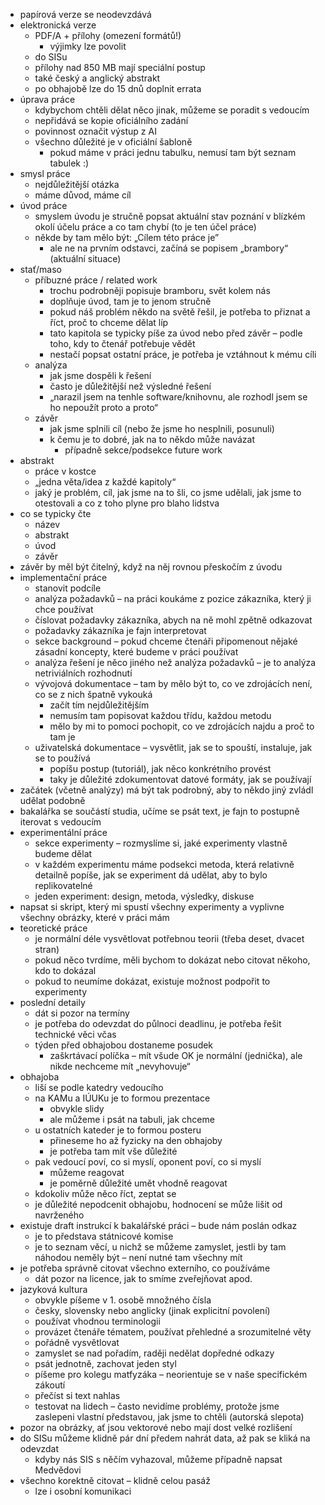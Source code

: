- papírová verze se neodevzdává
- elektronická verze
	- PDF/A + přílohy (omezení formátů!)
		- výjimky lze povolit
	- do SISu
	- přílohy nad 850 MB mají speciální postup
	- také český a anglický abstrakt
	- po obhajobě lze do 15 dnů doplnit errata
- úprava práce
	- kdybychom chtěli dělat něco jinak, můžeme se poradit s vedoucím
	- nepřidává se kopie oficiálního zadání
	- povinnost označit výstup z AI
	- všechno důležité je v oficiální šabloně
		- pokud máme v práci jednu tabulku, nemusí tam být seznam tabulek :)
- smysl práce
	- nejdůležitější otázka
	- máme důvod, máme cíl
- úvod práce
	- smyslem úvodu je stručně popsat aktuální stav poznání v blízkém okolí účelu práce a co tam chybí (to je ten účel práce)
	- někde by tam mělo být: „Cílem této práce je”
		- ale ne na prvním odstavci, začíná se popisem „brambory“ (aktuální situace)
- stať/maso
	- příbuzné práce / related work
		- trochu podrobněji popisuje bramboru, svět kolem nás
		- doplňuje úvod, tam je to jenom stručně
		- pokud náš problém někdo na světě řešil, je potřeba to přiznat a říct, proč to chceme dělat líp
		- tato kapitola se typicky píše za úvod nebo před závěr – podle toho, kdy to čtenář potřebuje vědět
		- nestačí popsat ostatní práce, je potřeba je vztáhnout k mému cíli
	- analýza
		- jak jsme dospěli k řešení
		- často je důležitější než výsledné řešení
		- „narazil jsem na tenhle software/knihovnu, ale rozhodl jsem se ho nepoužít proto a proto“
	- závěr
		- jak jsme splnili cíl (nebo že jsme ho nesplnili, posunuli)
		- k čemu je to dobré, jak na to někdo může navázat
			- případně sekce/podsekce future work
- abstrakt
	- práce v kostce
	- „jedna věta/idea z každé kapitoly“
	- jaký je problém, cíl, jak jsme na to šli, co jsme udělali, jak jsme to otestovali a co z toho plyne pro blaho lidstva
- co se typicky čte
	- název
	- abstrakt
	- úvod
	- závěr
- závěr by měl být čitelný, když na něj rovnou přeskočím z úvodu
- implementační práce
	- stanovit podcíle
	- analýza požadavků – na práci koukáme z pozice zákazníka, který ji chce používat
	- číslovat požadavky zákazníka, abych na ně mohl zpětně odkazovat
	- požadavky zákazníka je fajn interpretovat
	- sekce background – pokud chceme čtenáři připomenout nějaké zásadní koncepty, které budeme v práci používat
	- analýza řešení je něco jiného než analýza požadavků – je to analýza netriviálních rozhodnutí
	- vývojová dokumentace – tam by mělo být to, co ve zdrojácích není, co se z nich špatně vykouká
		- začít tím nejdůležitějším
		- nemusím tam popisovat každou třídu, každou metodu
		- mělo by mi to pomoci pochopit, co ve zdrojácích najdu a proč to tam je
	- uživatelská dokumentace – vysvětlit, jak se to spouští, instaluje, jak se to používá
		- popíšu postup (tutoriál), jak něco konkrétního provést
		- taky je důležité zdokumentovat datové formáty, jak se používají
- začátek (včetně analýzy) má být tak podrobný, aby to někdo jiný zvládl udělat podobně
- bakalářka se součástí studia, učíme se psát text, je fajn to postupně iterovat s vedoucím
- experimentální práce
	- sekce experimenty – rozmyslíme si, jaké experimenty vlastně budeme dělat
	- v každém experimentu máme podsekci metoda, která relativně detailně popíše, jak se experiment dá udělat, aby to bylo replikovatelné
	- jeden experiment: design, metoda, výsledky, diskuse
- napsat si skript, který mi spustí všechny experimenty a vyplivne všechny obrázky, které v práci mám
- teoretické práce
	- je normální déle vysvětlovat potřebnou teorii (třeba deset, dvacet stran)
	- pokud něco tvrdíme, měli bychom to dokázat nebo citovat někoho, kdo to dokázal
	- pokud to neumíme dokázat, existuje možnost podpořit to experimenty
- poslední detaily
	- dát si pozor na termíny
	- je potřeba do odevzdat do půlnoci deadlinu, je potřeba řešit technické věci včas
	- týden před obhajobou dostaneme posudek
		- zaškrtávací políčka – mít všude OK je normální (jednička), ale nikde nechceme mít „nevyhovuje“
- obhajoba
	- liší se podle katedry vedoucího
	- na KAMu a IÚUKu je to formou prezentace
		- obvykle slidy
		- ale můžeme i psát na tabuli, jak chceme
	- u ostatních kateder je to formou posteru
		- přineseme ho až fyzicky na den obhajoby
		- je potřeba tam mít vše důležité
	- pak vedoucí poví, co si myslí, oponent poví, co si myslí
		- můžeme reagovat
		- je poměrně důležité umět vhodně reagovat
	- kdokoliv může něco říct, zeptat se
	- je důležité nepodcenit obhajobu, hodnocení se může lišit od navrženého
- existuje draft instrukcí k bakalářské práci – bude nám poslán odkaz
	- je to představa státnicové komise
	- je to seznam věcí, u nichž se můžeme zamyslet, jestli by tam náhodou neměly být – není nutné tam všechny mít
- je potřeba správně citovat všechno externího, co používáme
	- dát pozor na licence, jak to smíme zveřejňovat apod.
- jazyková kultura
	- obvykle píšeme v 1. osobě množného čísla
	- česky, slovensky nebo anglicky (jinak explicitní povolení)
	- používat vhodnou terminologii
	- provázet čtenáře tématem, používat přehledné a srozumitelné věty
	- pořádně vysvětlovat
	- zamyslet se nad pořadím, raději nedělat dopředné odkazy
	- psát jednotně, zachovat jeden styl
	- píšeme pro kolegu matfyzáka – neorientuje se v naše specifickém zákoutí
	- přečíst si text nahlas
	- testovat na lidech – často nevidíme problémy, protože jsme zaslepeni vlastní představou, jak jsme to chtěli (autorská slepota)
- pozor na obrázky, ať jsou vektorové nebo mají dost velké rozlišení
- do SISu můžeme klidně pár dní předem nahrát data, až pak se kliká na odevzdat
	- kdyby nás SIS s něčím vyhazoval, můžeme případně napsat Medvědovi
- všechno korektně citovat – klidně celou pasáž
	- lze i osobní komunikaci
